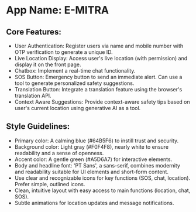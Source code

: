 # **App Name**: E-MITRA

## Core Features:

- User Authentication: Register users via name and mobile number with OTP verification to generate a unique ID.
- Live Location Display: Access user's live location (with permission) and display it on the front page.
- Chatbox: Implement a real-time chat functionality.
- SOS Button: Emergency button to send an immediate alert. Can use a tool to generate personalized safety suggestions.
- Translation Button: Integrate a translation feature using the browser's translation API.
- Context Aware Suggestions: Provide context-aware safety tips based on user's current location using generative AI as a tool. 

## Style Guidelines:

- Primary color: A calming blue (#64B5F6) to instill trust and security.
- Background color: Light gray (#F0F4F8), nearly white to ensure readability and a sense of openness.
- Accent color: A gentle green (#A5D6A7) for interactive elements.
- Body and headline font: 'PT Sans', a sans-serif, combines modernity and readability suitable for UI elements and short-form content.
- Use clear and recognizable icons for key functions (SOS, chat, location). Prefer simple, outlined icons.
- Clean, intuitive layout with easy access to main functions (location, chat, SOS).
- Subtle animations for location updates and message notifications.
